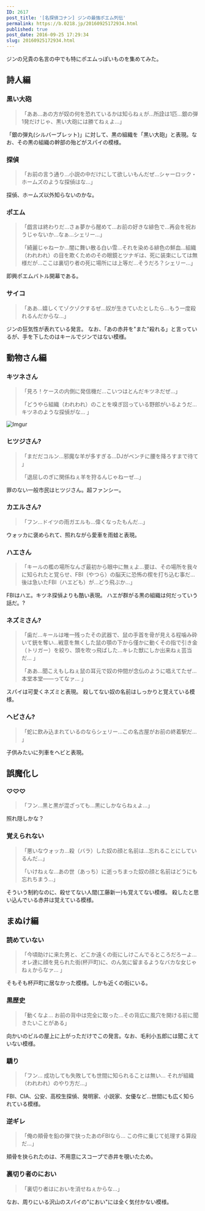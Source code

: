 ```yaml
---
ID: 2617
post_title: '[名探偵コナン] ジンの最強ポエム列伝'
permalink: https://b.0218.jp/20160925172934.html
published: true
post_date: 2016-09-25 17:29:34
slug: 20160925172934.html
---
```

ジンの兄貴の名言の中でも特にポエムっぽいものを集めてみた。
<!--more-->

<h2>詩人編</h2>

<h3>黒い大砲</h3>

<blockquote>
  「ああ…あの方が奴の何を恐れているかは知らねぇが…所詮は1匹…銀の弾1発だけじゃ、黒い大砲には勝てねぇよ…」
</blockquote>

「銀の弾丸(シルバーブレット)」に対して、黒の組織を「黒い大砲」と表現。なお、その黒の組織の幹部の殆どがスパイの模様。

<h3>探偵</h3>

<blockquote>
  「お前の言う通り…小説の中だけにして欲しいもんだぜ…シャーロック・ホームズのような探偵はな…」
</blockquote>

探偵、ホームズ以外知らないのかな。

<h3>ポエム</h3>

<blockquote>
  「戯言は終わりだ…さぁ夢から醒めて…お前の好きな緋色で…再会を祝おうじゃないか…なぁ…シェリー…」
   
  「綺麗じゃねーか…闇に舞い散る白い雪…それを染める緋色の鮮血…組織（われわれ）の目を欺くためのその眼鏡とツナギは、死に装束にしては無様だが…ここは裏切り者の死に場所には上等だ…そうだろ？シェリー…」
</blockquote>

即興ポエムバトル開幕である。

<h3>サイコ</h3>

<blockquote>
  「ああ…嬉しくてゾクゾクするぜ…奴が生きていたとしたら…もう一度殺れるんだからな…」
</blockquote>

ジンの狂気性が表れている発言。
なお、「あの赤井を"また"殺れる」と言っているが、手を下したのはキールでジンではない模様。

<h2>動物さん編</h2>

<h3>キツネさん</h3>

<blockquote>
  「見ろ！ケースの内側に発信機だ…こいつはとんだキツネだぜ…」
   
  「どうやら組織（われわれ）のことを嗅ぎ回っている野郎がいるようだ…キツネのような探偵がな… 」
</blockquote>

<img src="https://i.imgur.com/yFONz6Z.png" alt="Imgur" />

<h3>ヒツジさん?</h3>

<blockquote>
  「まだだコルン…邪魔な羊が多すぎる…DJがベンチに腰を降ろすまで待て 」
  
  「退屈しのぎに関係ねぇ羊を狩るんじゃねーぜ…」
</blockquote>

罪のない一般市民はヒツジさん。超ファンシー。

<h3>カエルさん?</h3>

<blockquote>
  「フン…ドイツの雨ガエルも…偉くなったもんだ…」
</blockquote>

ウォッカに褒められて、照れながら愛車を雨蛙と表現。

<h3>ハエさん</h3>

<blockquote>
  「キールの檻の場所なんざ最初から眼中に無ぇよ…要は、その場所を我々に知られたと覚らせ、FBI（やつら）の脳天に恐怖の楔を打ち込む事だ…後は急いたFBI（ハエども）が…どう飛ぶか…」
</blockquote>

FBIはハエ。キツネ探偵よりも酷い表現。
ハエが群がる黒の組織は何だっていう話だ。?

<h3>ネズミさん?</h3>

<blockquote>
  「歯だ…キールは唯一残ったその武器で、鼠の手首を骨が見える程噛み砕いて銃を奪い…戦意を無くした鼠の顎の下から僅かに動くその指で引き金（トリガー）を絞り、頭を吹っ飛ばした…キレた獣にしか出来ねぇ芸当だ… 」
  
  「ああ…聞こえもしねぇ鼠の耳元で奴の仲間が念仏のように唱えてたぜ…本堂本堂――ってなァ… 」
</blockquote>

スパイは可愛くネズミと表現。
殺してない奴の名前はしっかりと覚えている模様。

<h3>ヘビさん?</h3>

<blockquote>
  「蛇に飲み込まれているのならシェリー…この名古屋がお前の終着駅だ… 」
</blockquote>

子供みたいに列車をヘビと表現。

<h2>誤魔化し</h2>

<h3>♡♡♡</h3>

<blockquote>
  「フン…黒と黒が混ざっても…黒にしかならねぇよ…」
</blockquote>

照れ隠しかな？

<h3>覚えられない</h3>

<blockquote>
  「悪いなウォッカ…殺（バラ）した奴の顔と名前は…忘れることにしているんだ…」
   
  「いけねぇな…あの世（あっち）に逝っちまった奴の顔と名前はどうにも忘れちまう…」
</blockquote>

そういう制約なのに、殺せてない人間(工藤新一)も覚えてない模様。
殺したと思い込んでいる赤井は覚えている模様。

<h2>まぬけ編</h2>

<h3>読めていない</h3>

<blockquote>
  「今頃助けに来た男と、どこか遠くの街にしけこんでるところだろーよ… オレ達に顔を見られた街(杯戸町)に、のん気に留まるようなバカな女じゃねぇからなァ… 」
</blockquote>

そもそも杯戸町に居なかった模様。しかも近くの街にいる。

<h3>黒歴史</h3>

<blockquote>
  「動くなよ… お前の背中は完全に取った…その背広に風穴を開ける前に聞きたいことがある」
</blockquote>

向かいのビルの屋上に上がっただけでこの発言。なお、毛利小五郎には聞こえていない模様。

<h3>驕り</h3>

<blockquote>
  「フン… 成功しても失敗しても世間に知られることは無い… それが組織（われわれ）のやり方だ…」
</blockquote>

FBI、CIA、公安、高校生探偵、発明家、小説家、女優など…世間にも広く知られている模様。

<h3>逆ギレ</h3>

<blockquote>
  「俺の頬骨を鉛の弾で抉ったあのFBIなら… この件に乗じて処理する算段だ…」
</blockquote>

頬骨を抉られたのは、不用意にスコープで赤井を覗いたため。

<h3>裏切り者のにおい</h3>

<blockquote>
  「裏切り者はにおいを消せねぇからな…」
</blockquote>

なお、周りにいる沢山のスパイの"におい"には全く気付かない模様。